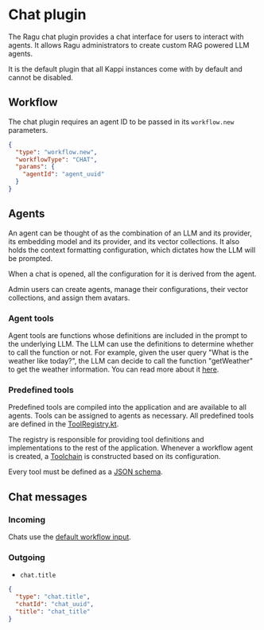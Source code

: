 # Chat plugin

The Ragu chat plugin provides a chat interface for users to interact with agents.
It allows Ragu administrators to create custom RAG powered LLM agents.

It is the default plugin that all Kappi instances come with by default and cannot be disabled.

## Workflow

The chat plugin requires an agent ID to be passed in its `workflow.new` parameters.

```json
{
  "type": "workflow.new",
  "workflowType": "CHAT",
  "params": {
    "agentId": "agent_uuid"
  }
}
```

## Agents

An agent can be thought of as the combination of an LLM and its provider, its embedding model and its provider,
and its vector collections. It also holds the context formatting configuration, which dictates how the LLM
will be prompted.

When a chat is opened, all the configuration for it is derived from the agent.

Admin users can create agents, manage their configurations, their vector collections, and assign them avatars.

### Agent tools

Agent tools are functions whose definitions are included in the prompt to the underlying LLM. The LLM can use the
definitions to determine whether to call the function or not. For example, given the user query "What is the weather
like today?", the LLM can decide to call the function "getWeather" to get the weather information. You can read more
about it [here](https://platform.openai.com/docs/guides/gpt/function-calling).

### Predefined tools

Predefined tools are compiled into the application and are available to all agents.
Tools can be assigned to agents as necessary. All predefined tools are defined in
the [ToolRegistry.kt](src/main/kotlin/net/barrage/llmao/core/llm/ToolRegistry.kt).

The registry is responsible for providing tool definitions and implementations to the rest of the application.
Whenever a workflow agent is created, a [Toolchain](src/main/kotlin/net/barrage/llmao/core/llm/Toolchain.kt) is
constructed based on its configuration.

Every tool must be defined as a [JSON schema](https://json-schema.org/understanding-json-schema/).

## Chat messages

### Incoming

Chats use the [default workflow input](./MESSAGES.md#default-workflow-input).

### Outgoing

- `chat.title`

```json
{
  "type": "chat.title",
  "chatId": "chat_uuid",
  "title": "chat_title"
}
```